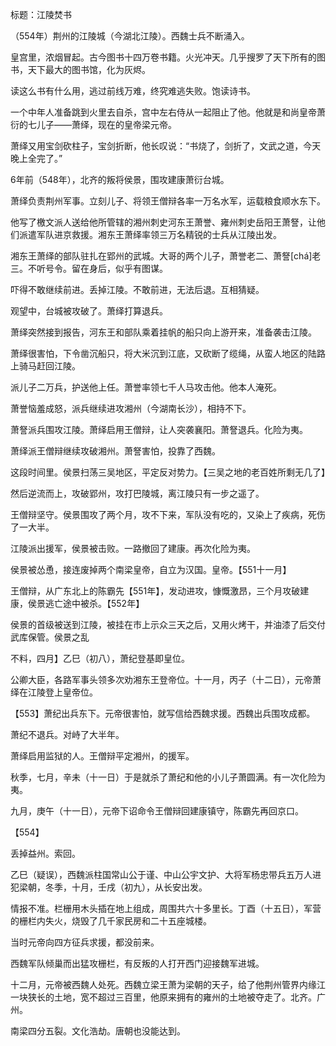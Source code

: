标题：江陵焚书



（554年）荆州的江陵城（今湖北江陵）。西魏士兵不断涌入。

皇宫里，浓烟冒起。古今图书十四万卷书籍。火光冲天。几乎搜罗了天下所有的图书，天下最大的图书馆，化为灰烬。

读这么书有什么用，逃过前线万难，终究难逃失败。饱读诗书。

一个中年人准备跳到火里去自杀，宫中左右侍从一起阻止了他。他就是和尚皇帝萧衍的七儿子——萧绎，现在的皇帝梁元帝。

萧绎又用宝剑砍柱子，宝剑折断，他长叹说：“书烧了，剑折了，文武之道，今天晚上全完了。”



6年前（548年），北齐的叛将侯景，围攻建康萧衍台城。

萧绎负责荆州军事。立刻儿子、将领王僧辩各率一万名水军，运载粮食顺水东下。

他写了檄文派人送给他所管辖的湘州刺史河东王萧誉、雍州刺史岳阳王萧詧，让他们派遣军队进京救援。湘东王萧绎率领三万名精锐的士兵从江陵出发。

湘东王萧绎的部队驻扎在郢州的武城。大哥的两个儿子，萧誉老二、萧詧[chá]老三。不听号令。留在身后，似乎有图谋。

吓得不敢继续前进。丢掉江陵。不敢前进，无法后退。互相猜疑。

观望中，台城被攻破了。萧绎打算退兵。



萧绎突然接到报告，河东王和部队乘着挂帆的船只向上游开来，准备袭击江陵。

萧绎很害怕，下令凿沉船只，将大米沉到江底，又砍断了缆绳，从蛮人地区的陆路上骑马赶回江陵。

派儿子二万兵，护送他上任。萧誉率领七千人马攻击他。他本人淹死。

萧誉恼羞成怒，派兵继续进攻湘州（今湖南长沙），相持不下。

萧詧派兵围攻江陵。萧绎启用王僧辩，让人突袭襄阳。萧詧退兵。化险为夷。

萧绎派王僧辩继续攻破湘州。萧詧害怕，投靠了西魏。



这段时间里。侯景扫荡三吴地区，平定反对势力。【三吴之地的老百姓所剩无几了】

然后逆流而上，攻破郢州，攻打巴陵城，离江陵只有一步之遥了。

王僧辩坚守。侯景围攻了两个月，攻不下来，军队没有吃的，又染上了疾病，死伤了一大半。

江陵派出援军，侯景被击败。一路撤回了建康。再次化险为夷。

侯景被怂恿，接连废掉两个南梁皇帝，自立为汉国。皇帝。【551十一月】

王僧辩，从广东北上的陈霸先【551年】，发动进攻，慷慨激昂，三个月攻破建康，侯景逃亡途中被杀。【552年】

侯景的首级被送到江陵，被挂在市上示众三天之后，又用火烤干，并油漆了后交付武库保管。侯景之乱



不料，四月】乙巳（初八），萧纪登基即皇位。

公卿大臣，各路军事头领多次劝湘东王登帝位。十一月，丙子（十二日），元帝萧绎在江陵登上皇帝位。

【553】萧纪出兵东下。元帝很害怕，就写信给西魏求援。西魏出兵围攻成都。

萧纪不退兵。对峙了大半年。

萧绎启用监狱的人。王僧辩平定湘州，的援军。

秋季，七月，辛未（十一日）于是就杀了萧纪和他的小儿子萧圆满。有一次化险为夷。

九月，庚午（十一日），元帝下诏命令王僧辩回建康镇守，陈霸先再回京口。



【554】

丢掉益州。索回。

乙巳（疑误），西魏派柱国常山公于谨、中山公宇文护、大将军杨忠带兵五万人进犯梁朝，冬季，十月，壬戌（初九），从长安出发。

情报不准。栏栅用木头插在地上组成，周围共六十多里长。丁酉（十五日），军营的栅栏内失火，烧毁了几千家民房和二十五座城楼。

当时元帝向四方征兵求援，都没前来。

西魏军队倾巢而出猛攻栅栏，有反叛的人打开西门迎接魏军进城。



十二月，元帝被西魏人处死。西魏立梁王萧为梁朝的天子，给了他荆州管界内缘江一块狭长的土地，宽不超过三百里，他原来拥有的雍州的土地被夺走了。北齐。广州。

南梁四分五裂。文化浩劫。唐朝也没能达到。

